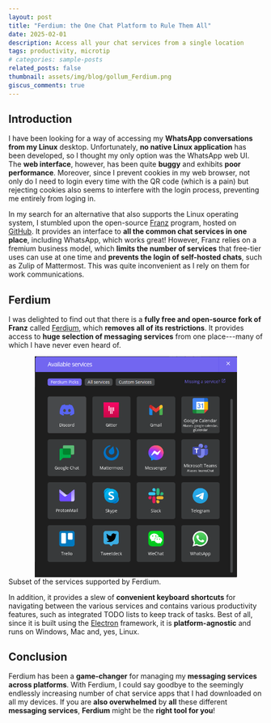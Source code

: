 ```yaml
---
layout: post
title: "Ferdium: the One Chat Platform to Rule Them All"
date: 2025-02-01
description: Access all your chat services from a single location
tags: productivity, microtip
# categories: sample-posts
related_posts: false
thumbnail: assets/img/blog/gollum_Ferdium.png
giscus_comments: true
---
```


## Introduction

I have been looking for a way of accessing my **WhatsApp conversations from my Linux** desktop.
Unfortunately, **no native Linux application** has been developed, so I thought my only option was the WhatsApp web UI.
The **web interface**, however, has been quite **buggy** and exhibits **poor performance**.
Moreover, since I prevent cookies in my web browser, not only do I need to login every time with the QR code (which is a pain) but rejecting cookies also seems to interfere with the login process, preventing me entirely from loging in.

In my search for an alternative that also supports the Linux operating system, I stumbled upon the open-source [Franz](https://meetfranz.com/) program, hosted on [GitHub](https://github.com/meetfranz/franz).
It provides an interface to **all the common chat services in one place**, including WhatsApp, which works great!
However, Franz relies on a fremium business model, which **limits the number of services** that free-tier uses can use at one time and **prevents the login of self-hosted chats**, such as Zulip of Mattermost.
This was quite inconvenient as I rely on them for work communications.

## Ferdium

I was delighted to find out that there is a **fully free and open-source fork of Franz** called [Ferdium](https://ferdium.org/), which **removes all of its restrictions**.
It provides access to **huge selection of messaging services** from one place---many of which I have never even heard of.

<div style="display: flex; justify-content: center;">
    <img src="/assets/img/blog/ferdium-services.png" style="max-width: 400px; height: auto;" />
</div>
<div class="caption">
    Subset of the services supported by Ferdium.
</div>

In addition, it provides a slew of **convenient keyboard shortcuts** for navigating between the various services and contains various productivity features, such as integrated TODO lists to keep track of tasks.
Best of all, since it is built using the [Electron](https://www.electronjs.org/) framework, it is **platform-agnostic** and runs on Windows, Mac and, yes, Linux.

## Conclusion

Ferdium has been a **game-changer** for managing my **messaging services across platforms**.
With Ferdium, I could say goodbye to the seemingly endlessly increasing number of chat service apps that I had downloaded on all my devices.
If you are **also overwhelmed** by **all** these different **messaging services**, **Ferdium** might be the **right tool for you**!
